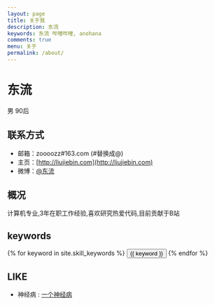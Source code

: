 ```yaml
---
layout: page
title: 关于我
description: 东流
keywords: 东流 哔哩哔哩, anohana
comments: true
menu: 关于
permalink: /about/
---
```


东流
===
男 90后

## 联系方式

- 邮箱：zoooozz#163.com (#替换成@)
- 主页：[http://liujiebin.com](http://liujiebin.com)
- 微博：[@东流](http://space.bilibili.com/8746433/#!/)

## 概况

计算机专业,3年在职工作经验,喜欢研究热爱代码,目前贡献于B站


## keywords
<div class="btn-inline">
{% for keyword in site.skill_keywords %} <button class="btn btn-outline" type="button">{{ keyword }}</button> {% endfor %}
</div>


## LIKE

* 神经病 :  [一个神经病](http://www.xiangfeifei.com/)



